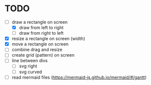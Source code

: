 # TODO

- [ ] draw a rectangle on screen
  - [x] draw from left to right
  - [ ] draw from right to left
- [x] resize a rectangle on screen (width)
- [x] move a rectangle on screen
- [ ] combine drag and resize 
- [ ] create grid (pattern) on screen
- [ ] line between divs
  - [ ] svg right
  - [ ] svg curved
- [ ] read mermaid files (https://mermaid-js.github.io/mermaid/#/gantt)
